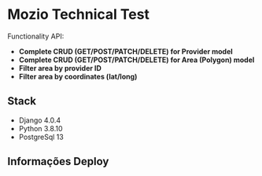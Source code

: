 # Mozio Technical Test 

Functionality API:
- **Complete CRUD (GET/POST/PATCH/DELETE) for Provider model**
- **Complete CRUD (GET/POST/PATCH/DELETE) for Area (Polygon) model** 
- **Filter area by provider ID**
- **Filter area by coordinates (lat/long)**

## Stack

 - Django 4.0.4
 - Python 3.8.10
 - PostgreSql 13

## Informações Deploy
